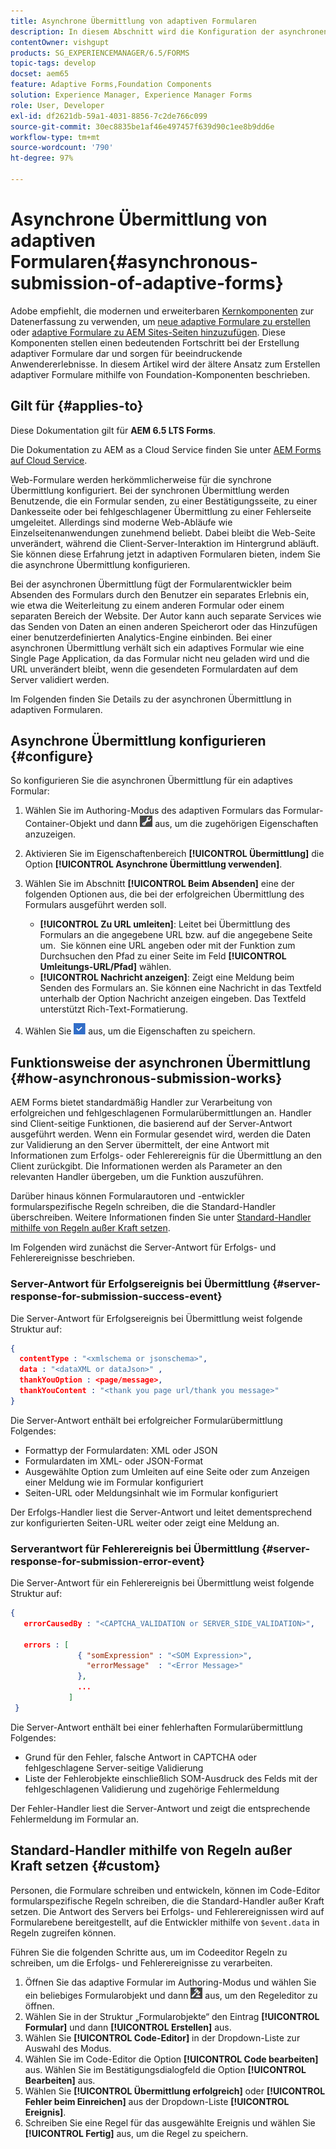 ```yaml
---
title: Asynchrone Übermittlung von adaptiven Formularen
description: In diesem Abschnitt wird die Konfiguration der asynchronen Übermittlung adaptiver Formulare beschrieben.
contentOwner: vishgupt
products: SG_EXPERIENCEMANAGER/6.5/FORMS
topic-tags: develop
docset: aem65
feature: Adaptive Forms,Foundation Components
solution: Experience Manager, Experience Manager Forms
role: User, Developer
exl-id: df2621db-59a1-4031-8856-7c2de766c099
source-git-commit: 30ec8835be1af46e497457f639d90c1ee8b9dd6e
workflow-type: tm+mt
source-wordcount: '790'
ht-degree: 97%

---
```


# Asynchrone Übermittlung von adaptiven Formularen{#asynchronous-submission-of-adaptive-forms}

<span class="preview"> Adobe empfiehlt, die modernen und erweiterbaren [Kernkomponenten](https://experienceleague.adobe.com/docs/experience-manager-core-components/using/adaptive-forms/introduction.html?lang=de) zur Datenerfassung zu verwenden, um [neue adaptive Formulare zu erstellen](/help/forms/using/create-an-adaptive-form-core-components.md) oder [adaptive Formulare zu AEM Sites-Seiten hinzuzufügen](/help/forms/using/create-or-add-an-adaptive-form-to-aem-sites-page.md). Diese Komponenten stellen einen bedeutenden Fortschritt bei der Erstellung adaptiver Formulare dar und sorgen für beeindruckende Anwendererlebnisse. In diesem Artikel wird der ältere Ansatz zum Erstellen adaptiver Formulare mithilfe von Foundation-Komponenten beschrieben. </span>

## Gilt für {#applies-to}

Diese Dokumentation gilt für **AEM 6.5 LTS Forms**.

Die Dokumentation zu AEM as a Cloud Service finden Sie unter [AEM Forms auf Cloud Service](https://experienceleague.adobe.com/docs/experience-manager-cloud-service/content/forms/adaptive-forms-authoring/authoring-adaptive-forms-foundation-components/configure-submit-actions-and-metadata-submission/asynchronous-submissions-adaptive-forms.html?lang=de).

Web-Formulare werden herkömmlicherweise für die synchrone Übermittlung konfiguriert. Bei der synchronen Übermittlung werden Benutzende, die ein Formular senden, zu einer Bestätigungsseite, zu einer Dankesseite oder bei fehlgeschlagener Übermittlung zu einer Fehlerseite umgeleitet. Allerdings sind moderne Web-Abläufe wie Einzelseitenanwendungen zunehmend beliebt. Dabei bleibt die Web-Seite unverändert, während die Client-Server-Interaktion im Hintergrund abläuft. Sie können diese Erfahrung jetzt in adaptiven Formularen bieten, indem Sie die asynchrone Übermittlung konfigurieren.

Bei der asynchronen Übermittlung fügt der Formularentwickler beim Absenden des Formulars durch den Benutzer ein separates Erlebnis ein, wie etwa die Weiterleitung zu einem anderen Formular oder einem separaten Bereich der Website. Der Autor kann auch separate Services wie das Senden von Daten an einen anderen Speicherort oder das Hinzufügen einer benutzerdefinierten Analytics-Engine einbinden. Bei einer asynchronen Übermittlung verhält sich ein adaptives Formular wie eine Single Page Application, da das Formular nicht neu geladen wird und die URL unverändert bleibt, wenn die gesendeten Formulardaten auf dem Server validiert werden.

Im Folgenden finden Sie Details zu der asynchronen Übermittlung in adaptiven Formularen.

## Asynchrone Übermittlung konfigurieren {#configure}

So konfigurieren Sie die asynchronen Übermittlung für ein adaptives Formular:

1. Wählen Sie im Authoring-Modus des adaptiven Formulars das Formular-Container-Objekt und dann ![cmppr1](assets/cmppr1.png) aus, um die zugehörigen Eigenschaften anzuzeigen.
1. Aktivieren Sie im Eigenschaftenbereich **[!UICONTROL Übermittlung]** die Option **[!UICONTROL Asynchrone Übermittlung verwenden]**.
1. Wählen Sie im Abschnitt **[!UICONTROL Beim Absenden]** eine der folgenden Optionen aus, die bei der erfolgreichen Übermittlung des Formulars ausgeführt werden soll.

   *  **[!UICONTROL Zu URL umleiten]**: Leitet bei Übermittlung des Formulars an die angegebene URL bzw. auf die angegebene Seite um.  Sie können eine URL angeben oder mit der Funktion zum Durchsuchen den Pfad zu einer Seite im Feld **[!UICONTROL Umleitungs-URL/Pfad]** wählen.
   * **[!UICONTROL Nachricht anzeigen]**: Zeigt eine Meldung beim Senden des Formulars an. Sie können eine Nachricht in das Textfeld unterhalb der Option Nachricht anzeigen eingeben. Das Textfeld unterstützt Rich-Text-Formatierung.

1. Wählen Sie ![check-button1](assets/check-button1.png) aus, um die Eigenschaften zu speichern.

## Funktionsweise der asynchronen Übermittlung {#how-asynchronous-submission-works}

AEM Forms bietet standardmäßig Handler zur Verarbeitung von erfolgreichen und fehlgeschlagenen Formularübermittlungen an. Handler sind Client-seitige Funktionen, die basierend auf der Server-Antwort ausgeführt werden. Wenn ein Formular gesendet wird, werden die Daten zur Validierung an den Server übermittelt, der eine Antwort mit Informationen zum Erfolgs- oder Fehlerereignis für die Übermittlung an den Client zurückgibt. Die Informationen werden als Parameter an den relevanten Handler übergeben, um die Funktion auszuführen.

Darüber hinaus können Formularautoren und -entwickler formularspezifische Regeln schreiben, die die Standard-Handler überschreiben. Weitere Informationen finden Sie unter [Standard-Handler mithilfe von Regeln außer Kraft setzen](#custom).

Im Folgenden wird zunächst die Server-Antwort für Erfolgs- und Fehlerereignisse beschrieben.

### Server-Antwort für Erfolgsereignis bei Übermittlung {#server-response-for-submission-success-event}

Die Server-Antwort für Erfolgsereignis bei Übermittlung weist folgende Struktur auf:

```json
{
  contentType : "<xmlschema or jsonschema>",
  data : "<dataXML or dataJson>" ,
  thankYouOption : <page/message>,
  thankYouContent : "<thank you page url/thank you message>"
}
```

Die Server-Antwort enthält bei erfolgreicher Formularübermittlung Folgendes:

* Formattyp der Formulardaten: XML oder JSON
* Formulardaten im XML- oder JSON-Format
* Ausgewählte Option zum Umleiten auf eine Seite oder zum Anzeigen einer Meldung wie im Formular konfiguriert
* Seiten-URL oder Meldungsinhalt wie im Formular konfiguriert

Der Erfolgs-Handler liest die Server-Antwort und leitet dementsprechend zur konfigurierten Seiten-URL weiter oder zeigt eine Meldung an.

### Serverantwort für Fehlerereignis bei Übermittlung {#server-response-for-submission-error-event}

Die Server-Antwort für ein Fehlerereignis bei Übermittlung weist folgende Struktur auf:

```json
{
   errorCausedBy : "<CAPTCHA_VALIDATION or SERVER_SIDE_VALIDATION>",

   errors : [
               { "somExpression" : "<SOM Expression>",
                 "errorMessage"  : "<Error Message>"
               },
               ...
             ]
 }
```

Die Server-Antwort enthält bei einer fehlerhaften Formularübermittlung Folgendes:

* Grund für den Fehler, falsche Antwort in CAPTCHA oder fehlgeschlagene Server-seitige Validierung
* Liste der Fehlerobjekte einschließlich SOM-Ausdruck des Felds mit der fehlgeschlagenen Validierung und zugehörige Fehlermeldung

Der Fehler-Handler liest die Server-Antwort und zeigt die entsprechende Fehlermeldung im Formular an.

## Standard-Handler mithilfe von Regeln außer Kraft setzen {#custom}

Personen, die Formulare schreiben und entwickeln, können im Code-Editor formularspezifische Regeln schreiben, die die Standard-Handler außer Kraft setzen. Die Antwort des Servers bei Erfolgs- und Fehlerereignissen wird auf Formularebene bereitgestellt, auf die Entwickler mithilfe von `$event.data` in Regeln zugreifen können.

Führen Sie die folgenden Schritte aus, um im Codeeditor Regeln zu schreiben, um die Erfolgs- und Fehlerereignisse zu verarbeiten.

1. Öffnen Sie das adaptive Formular im Authoring-Modus und wählen Sie ein beliebiges Formularobjekt und dann ![edit-rules1](assets/edit-rules1.png) aus, um den Regeleditor zu öffnen.
1. Wählen Sie in der Struktur „Formularobjekte“ den Eintrag **[!UICONTROL Formular]** und dann **[!UICONTROL Erstellen]** aus.
1. Wählen Sie **[!UICONTROL Code-Editor]** in der Dropdown-Liste zur Auswahl des Modus.
1. Wählen Sie im Code-Editor die Option **[!UICONTROL Code bearbeiten]** aus. Wählen Sie im Bestätigungsdialogfeld die Option **[!UICONTROL Bearbeiten]** aus.
1. Wählen Sie **[!UICONTROL Übermittlung erfolgreich]** oder **[!UICONTROL Fehler beim Einreichen]** aus der Dropdown-Liste **[!UICONTROL Ereignis]**.
1. Schreiben Sie eine Regel für das ausgewählte Ereignis und wählen Sie **[!UICONTROL Fertig]** aus, um die Regel zu speichern.
